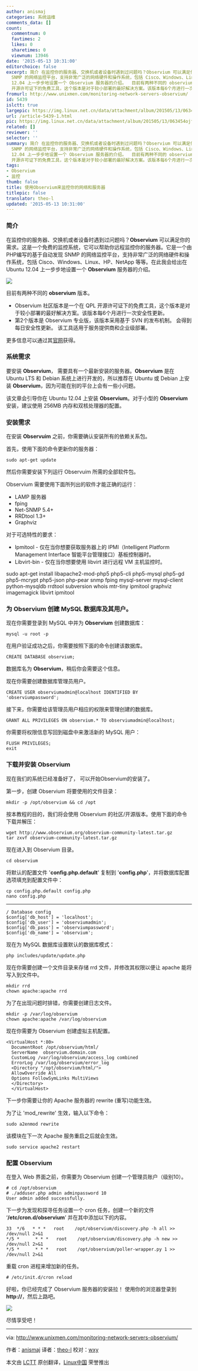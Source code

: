 ```yaml
---
author: anismaj
categories: 系统运维
comments_data: []
count:
  commentnum: 0
  favtimes: 2
  likes: 0
  sharetimes: 0
  viewnum: 13946
date: '2015-05-13 10:31:00'
editorchoice: false
excerpt: 简介 在监控你的服务器、交换机或者设备时遇到过问题吗？Observium 可以满足你的需求。这是一个免费的监控系统，它可以帮助你远程监控你的服务器。它是一个由PHP编写的基于自动发现
  SNMP 的网络监控平台，支持非常广泛的网络硬件和操作系统，包括 Cisco、Windows、Linux、HP、NetApp 等等。在此我会给出在 Ubuntu
  12.04 上一步步地设置一个 Observium 服务器的介绍。  目前有两种不同的 observium 版本。  Observium 社区版本是一个在 QPL
  开源许可证下的免费工具，这个版本是对于较小部署的最好解决方案。该版本每6个月进行一次安全性更
fromurl: http://www.unixmen.com/monitoring-network-servers-observium/
id: 5439
islctt: true
largepic: https://img.linux.net.cn/data/attachment/album/201505/13/063454ojfjjz99fh7zzfqh.png
url: /article-5439-1.html
pic: https://img.linux.net.cn/data/attachment/album/201505/13/063454ojfjjz99fh7zzfqh.png.thumb.jpg
related: []
reviewer: ''
selector: ''
summary: 简介 在监控你的服务器、交换机或者设备时遇到过问题吗？Observium 可以满足你的需求。这是一个免费的监控系统，它可以帮助你远程监控你的服务器。它是一个由PHP编写的基于自动发现
  SNMP 的网络监控平台，支持非常广泛的网络硬件和操作系统，包括 Cisco、Windows、Linux、HP、NetApp 等等。在此我会给出在 Ubuntu
  12.04 上一步步地设置一个 Observium 服务器的介绍。  目前有两种不同的 observium 版本。  Observium 社区版本是一个在 QPL
  开源许可证下的免费工具，这个版本是对于较小部署的最好解决方案。该版本每6个月进行一次安全性更
tags:
- Observium
- 监控
thumb: false
title: 使用Observium来监控你的网络和服务器
titlepic: false
translator: theo-l
updated: '2015-05-13 10:31:00'
---
```


### 简介


在监控你的服务器、交换机或者设备时遇到过问题吗？**Observium** 可以满足你的需求。这是一个免费的监控系统，它可以帮助你远程监控你的服务器。它是一个由PHP编写的基于自动发现 SNMP 的网络监控平台，支持非常广泛的网络硬件和操作系统，包括 Cisco、Windows、Linux、HP、NetApp 等等。在此我会给出在 Ubuntu 12.04 上一步步地设置一个 **Observium** 服务器的介绍。


![](/data/attachment/album/201505/13/063454ojfjjz99fh7zzfqh.png)


目前有两种不同的 **observium** 版本。


* Observium 社区版本是一个在 QPL 开源许可证下的免费工具，这个版本是对于较小部署的最好解决方案。该版本每6个月进行一次安全性更新。
* 第2个版本是 Observium 专业版，该版本采用基于 SVN 的发布机制。 会得到每日安全性更新。 该工具适用于服务提供商和企业级部署。


更多信息可以通过其[官网](http://www.observium.org/)获得。


### 系统需求


要安装 **Observium**， 需要具有一个最新安装的服务器。**Observium** 是在 Ubuntu LTS 和 Debian 系统上进行开发的，所以推荐在 Ubuntu 或 Debian 上安装 **Observium**，因为可能在别的平台上会有一些小问题。


该文章会引导你在 Ubuntu 12.04 上安装 **Observium**。对于小型的 **Observium** 安装，建议使用 256MB 内存和双核处理器的配置。


### 安装需求


在安装 **Observuim** 之前，你需要确认安装所有的依赖关系包。


首先，使用下面的命令更新你的服务器：



```
sudo apt-get update

```

然后你需要安装下列运行 Observuim 所需的全部软件包。


Observium 需要使用下面所列出的软件才能正确的运行：


* LAMP 服务器
* fping
* Net-SNMP 5.4+
* RRDtool 1.3+
* Graphviz


对于可选特性的要求：


* Ipmitool - 仅在当你想要获取服务器上的 IPMI（Intelligent Platform Management Interface 智能平台管理接口）基板控制器时。
* Libvirt-bin - 仅在当你想要使用 libvirt 进行远程 VM 主机监控时。


sudo apt-get install libapache2-mod-php5 php5-cli php5-mysql php5-gd php5-mcrypt php5-json php-pear snmp fping mysql-server mysql-client python-mysqldb rrdtool subversion whois mtr-tiny ipmitool graphviz imagemagick libvirt ipmitool


### 为 Observium 创建 MySQL 数据库及其用户。


现在你需要登录到 MySQL 中并为 **Observium** 创建数据库：



```
mysql -u root -p

```

在用户验证成功之后，你需要按照下面的命令创建该数据库。



```
CREATE DATABASE observium;

```

数据库名为 **Observium**，稍后你会需要这个信息。


现在你需要创建数据库管理员用户。



```
CREATE USER observiumadmin@localhost IDENTIFIED BY 'observiumpassword';

```

接下来，你需要给该管理员用户相应的权限来管理创建的数据库。



```
GRANT ALL PRIVILEGES ON observium.* TO observiumadmin@localhost;

```

你需要将权限信息写回到磁盘中来激活新的 MySQL 用户：



```
FLUSH PRIVILEGES;
exit

```

### 下载并安装 Observium


现在我们的系统已经准备好了， 可以开始Observium的安装了。


第一步，创建 Observium 将要使用的文件目录：



```
mkdir -p /opt/observium && cd /opt

```

按本教程的目的，我们将会使用 Observium 的社区/开源版本。使用下面的命令下载并解压：



```
wget http://www.observium.org/observium-community-latest.tar.gz
tar zxvf observium-community-latest.tar.gz

```

现在进入到 Observium 目录。



```
cd observium

```

将默认的配置文件 '**config.php.default**' 复制到 '**config.php**'，并将数据库配置选项填充到配置文件中：



```
cp config.php.default config.php
nano config.php

```



---



```
/ Database config
$config['db_host'] = 'localhost';
$config['db_user'] = 'observiumadmin';
$config['db_pass'] = 'observiumpassword';
$config['db_name'] = 'observium';

```

现在为 MySQL 数据库设置默认的数据库模式：



```
php includes/update/update.php

```

现在你需要创建一个文件目录来存储 rrd 文件，并修改其权限以便让 apache 能将写入到文件中。



```
mkdir rrd
chown apache:apache rrd

```

为了在出现问题时排错，你需要创建日志文件。



```
mkdir -p /var/log/observium
chown apache:apache /var/log/observium

```

现在你需要为 Observium 创建虚拟主机配置。



```
<VirtualHost *:80>
  DocumentRoot /opt/observium/html/
  ServerName  observium.domain.com
  CustomLog /var/log/observium/access_log combined
  ErrorLog /var/log/observium/error_log
  <Directory "/opt/observium/html/">
  AllowOverride All
  Options FollowSymLinks MultiViews
  </Directory>
  </VirtualHost>

```

下一步你需要让你的 Apache 服务器的 rewrite (重写)功能生效。


为了让 'mod\_rewrite' 生效，输入以下命令：



```
sudo a2enmod rewrite

```

该模块在下一次 Apache 服务重启之后就会生效。



```
sudo service apache2 restart

```

### 配置 Observium


在登入 Web 界面之前，你需要为 Observium 创建一个管理员账户（级别10）。



```
# cd /opt/observium
# ./adduser.php admin adminpassword 10 
User admin added successfully.

```

下一步为发现和探寻任务设置一个 cron 任务，创建一个新的文件 ‘**/etc/cron.d/observium**’ 并在其中添加以下的内容。



```
33  */6   * * *   root    /opt/observium/discovery.php -h all >> /dev/null 2>&1
*/5 *      * * *   root    /opt/observium/discovery.php -h new >> /dev/null 2>&1
*/5 *      * * *   root    /opt/observium/poller-wrapper.py 1 >> /dev/null 2>&1

```

重载 cron 进程来增加新的任务。



```
# /etc/init.d/cron reload

```

好啦，你已经完成了 Observium 服务器的安装拉！ 使用你的浏览器登录到 **http://<Server IP>**，然后上路吧。


![](/data/attachment/album/201505/13/063455b9rzgwk7rwlw7w7m.png)


尽情享受吧！




---


via: <http://www.unixmen.com/monitoring-network-servers-observium/>


作者：[anismaj](http://www.unixmen.com/author/anis/) 译者：[theo-l](http://github.com/theo-l) 校对：[wxy](http://github.com/wxy)


本文由 [LCTT](http://github.com/LCTT/TranslateProject) 原创翻译，[Linux中国](http://linux.cn/) 荣誉推出